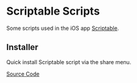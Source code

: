 # Scriptable Scripts

Some scripts used in the iOS app [Scriptable](https://scriptable.app/). 

## Installer

Quick install Scriptable script via the share menu.

[Source Code](./installer.js)